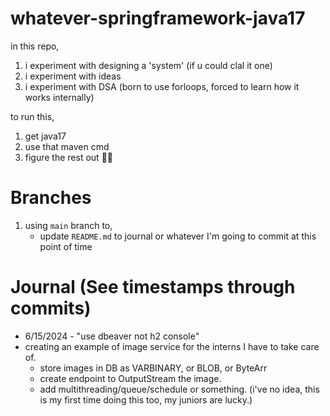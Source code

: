# whatever-springframework-java17

in this repo,

1. i experiment with designing a 'system' (if u could clal it one)
2. i experiment with ideas
3. i experiment with DSA (born to use forloops, forced to learn how it works internally)

to run this,

1. get java17
2. use that maven cmd
3. figure the rest out 👍🏻

# Branches

1. using `main` branch to,
   - update `README.md` to journal or whatever I'm going to commit at this point of time

# Journal (See timestamps through commits)

- 6/15/2024 - "use dbeaver not h2 console"
- creating an example of image service for the interns I have to take care of.
  - store images in DB as VARBINARY, or BLOB, or ByteArr
  - create endpoint to OutputStream the image.
  - add multithreading/queue/schedule or something. (i've no idea, this is my first time doing this too, my juniors are lucky.)
